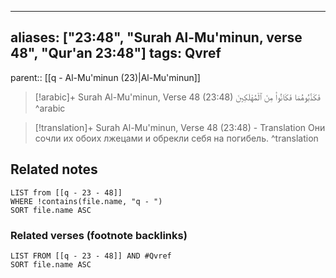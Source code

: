 
---
aliases: ["23:48", "Surah Al-Mu'minun, verse 48", "Qur'an 23:48"]
tags: Qvref
---

parent:: [[q - Al-Mu'minun (23)|Al-Mu'minun]]

> [!arabic]+ Surah Al-Mu'minun, Verse 48 (23:48)
> <span class="quran-arabic">فَكَذَّبُوهُمَا فَكَانُوا۟ مِنَ ٱلْمُهْلَكِينَ</span>
^arabic

> [!translation]+ Surah Al-Mu'minun, Verse 48 (23:48) - Translation
> Они сочли их обоих лжецами и обрекли себя на погибель.
^translation



## Related notes
```dataview
LIST from [[q - 23 - 48]]
WHERE !contains(file.name, "q - ")
SORT file.name ASC
```

### Related verses (footnote backlinks)
```dataview
LIST FROM [[q - 23 - 48]] AND #Qvref
SORT file.name ASC
```

